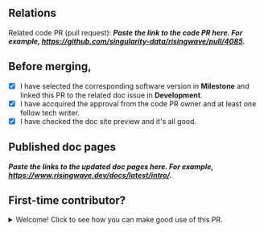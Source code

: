 ## Relations
  Related code PR (pull request): ***Paste the link to the code PR here. For example, https://github.com/singularity-data/risingwave/pull/4085.***

## Before merging,
  - [x] I have selected the corresponding software version in **Milestone** and linked this PR to the related doc issue in **Development**. 
  - [x] I have accquired the approval from the code PR owner and at least one fellow tech writer. 
  - [x] I have checked the doc site preview and it's all good.

## Published doc pages
  ***Paste the links to the updated doc pages here. For example, https://www.risingwave.dev/docs/latest/intro/.***
  
## First-time contributor?
  <details> 
    <summary> Welcome! Click to see how you can make good use of this PR. </summary>
    text
  </details>
